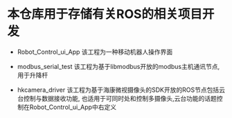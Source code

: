# 本仓库用于存储有关ROS的相关项目开发

- Robot_Control_ui_App 该工程为一种移动机器人操作界面

- modbus_serial_test 该工程为基于libmodbus开放的modbus主机通讯节点,用于升降杆

- hkcamera_driver 该工程为基于海康微视摄像头的SDK开放的ROS节点包括云台控制与数据接收功能, 也适用于可同时处和控制多摄像头,云台功能的话题控制在Robot_Control_ui_App中右定义
